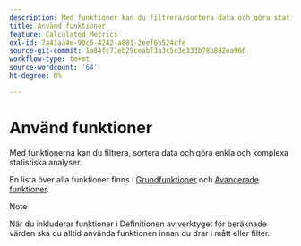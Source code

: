 ```yaml
---
description: Med funktioner kan du filtrera/sortera data och göra statistiska analyser.
title: Använd funktioner
feature: Calculated Metrics
exl-id: 7a41aa4e-90c6-4242-a801-2eef6b524cfe
source-git-commit: 1a84fc71eb29ceabf3a3c5c3e333b78b882ea966
workflow-type: tm+mt
source-wordcount: '64'
ht-degree: 0%

---
```


# Använd funktioner

Med funktionerna kan du filtrera, sortera data och göra enkla och komplexa statistiska analyser.

En lista över alla funktioner finns i [Grundfunktioner](/help/components/calc-metrics/cm-functions.md) och [Avancerade funktioner](/help/components/calc-metrics/cm-adv-functions.md).



>[!NOTE]
>
>När du inkluderar funktioner i Definitionen av verktyget för beräknade värden ska du alltid använda funktionen innan du drar i mått eller filter.
>



<!-- This video is way too outdated and too much AA oriented to comfortably show as part of CJA functionality 

Watch this [video](https://youtu.be/SSyWvomnewI) to understand the use of functions.

-->
